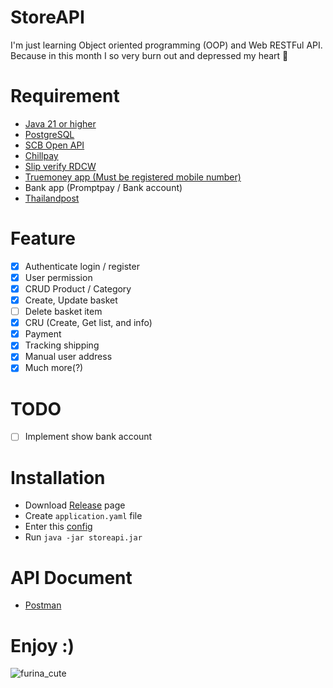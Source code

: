 # StoreAPI
I'm just learning Object oriented programming (OOP) and Web RESTFul API. Because in this month I so very burn out and depressed my heart 🥲

# Requirement
- [Java 21 or higher](https://www.oracle.com/java/technologies/javase/jdk21-archive-downloads.html)
- [PostgreSQL](https://www.postgresql.org/) 
- [SCB Open API](https://developer.scb)
- [Chillpay](https://www.chillpay.co)
- [Slip verify RDCW](https://slip.rdcw.co.th)
- [Truemoney app (Must be registered mobile number)](https://www.truemoney.com/)
- Bank app (Promptpay / Bank account)
- [Thailandpost](https://track.thailandpost.co.th/)

# Feature
- [x] Authenticate login / register
- [x] User permission
- [x] CRUD Product / Category
- [x] Create, Update basket
- [ ] Delete basket item
- [x] CRU (Create, Get list, and info)
- [x] Payment 
- [x] Tracking shipping
- [x] Manual user address
- [x] Much more(?)

# TODO
- [ ] Implement show bank account

# Installation
- Download [Release](https://github.com/mrwan200/storeapi/releases) page
- Create `application.yaml` file
- Enter this [config](https://github.com/mrwan200/storeapi/blob/main/src/main/resources/application.yaml)
- Run `java -jar storeapi.jar`

# API Document
- [Postman](./docs/StoreAPI.postman_collection.json)

# Enjoy :)
![furina_cute](https://media1.tenor.com/m/fvxaQE5rYqwAAAAC/anime-girl.gif)